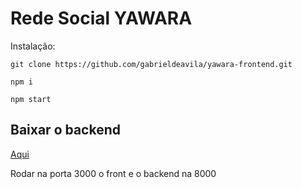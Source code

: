# Rede Social YAWARA

Instalação:

```
git clone https://github.com/gabrieldeavila/yawara-frontend.git

npm i

npm start
```

## Baixar o backend

[Aqui](https://github.com/gabrieldeavila/yawara-backend)

Rodar na porta 3000 o front e o backend na 8000
